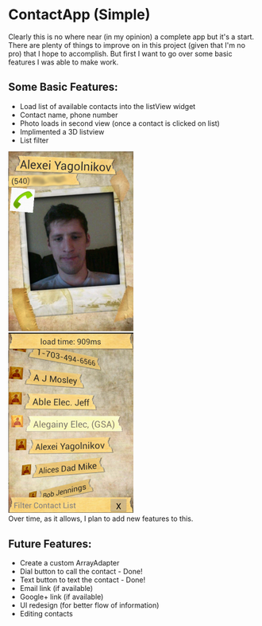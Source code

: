 ContactApp (Simple) 
==========

Clearly this is no where near (in my opinion) a complete app but it's a start. There are plenty of things 
to improve on in this project (given that I'm no pro) that I hope to accomplish. But first I want to go over
some basic features I was able to make work.

<h2>Some Basic Features:</h2>
<ul>
<li>Load list of available contacts into the listView widget</li>
<li>Contact name, phone number</li></li>
<li>Photo loads in second view (once a contact is clicked on list)</li>
<li>Implimented a 3D listview</li>
<li>List filter</li>
</ul>

<img src="/view2.png" width="50%" />
<img src="/view1.png" width="50%" /><br />
Over time, as it allows, I plan to add new features to this.

<h2>Future Features:</h2>
<ul>
<li>Create a custom ArrayAdapter</li>
<li>Dial button to call the contact - Done!</li>
<li>Text button to text the contact - Done!</li>
<li>Email link (if available)</li>
<li>Google+ link (if available)</li>
<li>UI redesign (for better flow of information)</li>
<li>Editing contacts</li>
</ul>
